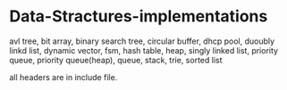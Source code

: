 # Data-Stractures-implementations
avl tree, bit array, binary search tree, circular buffer, dhcp pool, duoubly linkd list, dynamic vector, fsm, hash table, heap, singly linked list, priority queue, priority queue(heap), queue, stack, trie, sorted list


all headers are in include file.